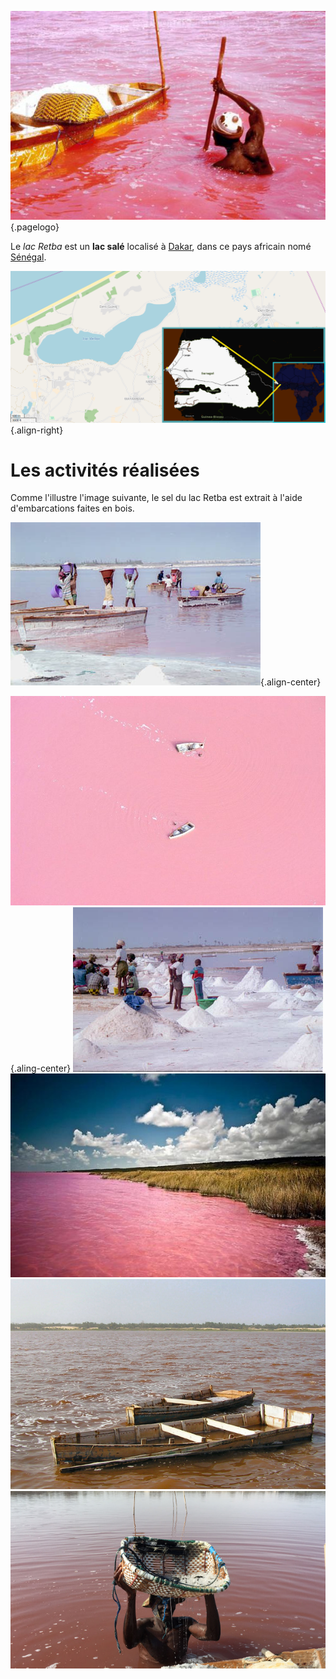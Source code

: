 <!-- TITLE: Retba -->
<!-- SUBTITLE: Présentation du lac Retba -->

![Pink Lake 02](/uploads/lake/pink-lake-02.jpg "Le lac Retba et une embarcation utilisée pour récupérer le sel du lac"){.pagelogo}

Le *lac Retba* est un **lac salé** localisé à [Dakar](), dans ce pays africain nomé [Sénégal]().

![Lacretba](/uploads/lake/lacretba.png "Géolocalisation du lac Retba"){.align-right}

# Les activités réalisées
Comme l'illustre l'image suivante, le sel du lac Retba est extrait à l'aide d'embarcations faites en bois.

![Lac Retba Dakar Senegal](/uploads/lake/lac-retba-dakar-senegal.jpg "Lac Retba Dakar Senegal"){.align-center}

![1 D 24 Ab 158 E 2 Db 7 Ac 1 F 94 Fa 48 E 25 Cb 009 Red Pigment Lac Retba](/uploads/lake/1-d-24-ab-158-e-2-db-7-ac-1-f-94-fa-48-e-25-cb-009-red-pigment-lac-retba.jpg "1 D 24 Ab 158 E 2 Db 7 Ac 1 F 94 Fa 48 E 25 Cb 009 Red Pigment Lac Retba"){.aling-center}
![Sel Extrait Du Lac Retba](/uploads/lake/sel-extrait-du-lac-retba.jpg "Sel Extrait Du Lac Retba")
![Pink Lake Retba](/uploads/lake/pink-lake-retba.jpg "Pink Lake Retba")
![Lac Retba Barque Pour Embarcation Du Sel](/uploads/lake/lac-retba-barque-pour-embarcation-du-sel.jpg "Lac Retba Barque Pour Embarcation Du Sel")
![Lac Retba Worker Digging Salt](/uploads/lake/lac-retba-worker-digging-salt.jpg "Lac Retba Worker Digging Salt")